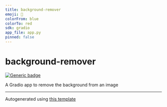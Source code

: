 ```yaml
---
title: background-remover
emoji: 🤗
colorFrom: blue
colorTo: red
sdk: gradio
app_file: app.py
pinned: false
---
```


# background-remover

[![Generic badge](https://img.shields.io/badge/🤗-Open%20In%20Spaces-blue.svg)](https://huggingface.co/spaces/nateraw/background-remover)

A Gradio app to remove the background from an image

---

Autogenerated using [this template](https://github.com/nateraw/spaces-template)

